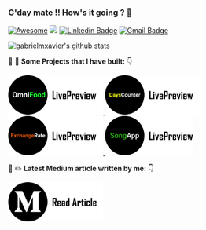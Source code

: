 ### G'day mate !! How's it going ? 👋
[![Awesome](https://awesome.re/badge.svg)](https://awesome.re)
![](https://visitor-badge.laobi.icu/badge?page_id=Anuj-ux-dev)
[![Linkedin Badge](https://img.shields.io/badge/-Gabriel_Xavier-blue?style=flat-square&logo=Linkedin&logoColor=white&link=https://www.linkedin.com/in/gabriel-xavier-1a5b5b120/)](https://www.linkedin.com/in/gabriel-xavier-1a5b5b120/)
[![Gmail Badge](https://img.shields.io/badge/-Contact_email-c14438?style=flat-square&logo=Gmail&logoColor=white&link=mailto:gabrielxavierbonano@gmail.com)](mailto:gabrielxavierbonano@gmail.com)

[![gabrielmxavier's github stats](https://github-readme-stats.vercel.app/api?username=Anuj-ux-dev&show_icons=true&theme=highcontrast)](https://github.com/gabrielmxavier/github-readme-stats)

:hammer: :wrench: **Some Projects that I have built:** :point_down:

<a href="https://gabrielmxavier.github.io/OmniFood/">
  <img height="80" src="https://github.com/gabrielmxavier/gabrielmxavier/blob/main/src/omnifood.png"> 
<a/>
<a href="https://gabrielmxavier.github.io/DaysCounter/">
  <img height="80" src="https://github.com/gabrielmxavier/gabrielmxavier/blob/main/src/days.png"> 
<a/>
<a href="https://gabrielmxavier.github.io/Exchange-rate/">
  <img height="80" src="https://github.com/gabrielmxavier/gabrielmxavier/blob/main/src/exchangeLive.png"> 
<a/>
<a href="https://gabrielmxavier.github.io/Searching-Song-Lyrics/">
  <img height="80" src="https://github.com/gabrielmxavier/gabrielmxavier/blob/main/src/songapp.png"> 
<a/>

<br/>

:page_with_curl: :pencil2: **Latest Medium article written by me:** :point_down:

<a href="https://medium.com/@gabrielxavierbonano">
  <img height="80" src="https://github.com/gabrielmxavier/gabrielmxavier/blob/main/src/medium.png"> 
<a/>
<!--
**About me :hand:**

💬 I am a Navigational Officer who likes to build things in Javascript. That’s one of the reasons I have started System Analysis and Development degree at University.

🔭 I’m currently working on Mapty App Project

<br/>

**Latest Medium article written by me.**

[![Gabriel Xavier Medium](https://github-readme-medium.vercel.app/?username=gabrielxavierbonano)](https://medium.com/@gabrielxavierbonano)
-->
<!--
**gabrielmxavier/gabrielmxavier** is a ✨ _special_ ✨ repository because its `README.md` (this file) appears on your GitHub profile.

Here are some ideas to get you started:

- 🔭 I’m currently working on ...
- 🌱 I’m currently learning ...
- 👯 I’m looking to collaborate on ...
- 🤔 I’m looking for help with ...
- 💬 Ask me about ...
- 📫 How to reach me: ...
- 😄 Pronouns: ...
- ⚡ Fun fact: ...
-->
